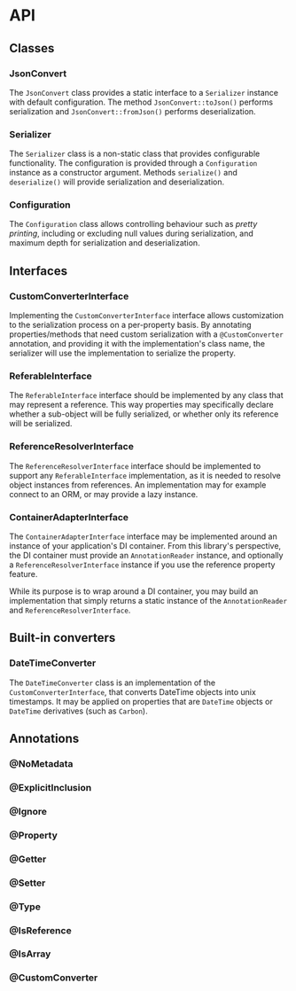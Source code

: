 # API

## Classes

### JsonConvert

The `JsonConvert` class provides a static interface to a `Serializer` instance with default configuration. The method
`JsonConvert::toJson()` performs serialization and `JsonConvert::fromJson()` performs deserialization.

### Serializer

The `Serializer` class is a non-static class that provides configurable functionality. The configuration is provided
through a `Configuration` instance as a constructor argument. Methods `serialize()` and `deserialize()` will provide
serialization and deserialization.

### Configuration

The `Configuration` class allows controlling behaviour such as *pretty printing*, including or excluding null values
during serialization, and maximum depth for serialization and deserialization.

## Interfaces

### CustomConverterInterface

Implementing the `CustomConverterInterface` interface allows customization to the serialization process on a 
per-property basis. By annotating properties/methods that need custom serialization with a `@CustomConverter` 
annotation, and providing it with the implementation's class name, the serializer will use the implementation to 
serialize the property.

### ReferableInterface

The `ReferableInterface` interface should be implemented by any class that may represent a reference. This way
properties may specifically declare whether a sub-object will be fully serialized, or whether only its reference will be
serialized.

### ReferenceResolverInterface

The `ReferenceResolverInterface` interface should be implemented to support any `ReferableInterface` implementation, as
it is needed to resolve object instances from references. An implementation may for example connect to an ORM, or may
provide a lazy instance.

### ContainerAdapterInterface

The `ContainerAdapterInterface` interface may be implemented around an instance of your application's DI container. From
this library's perspective, the DI container must provide an `AnnotationReader` instance, and optionally a
`ReferenceResolverInterface` instance if you use the reference property feature.

While its purpose is to wrap around a DI container, you may build an implementation that simply returns a static
instance of the `AnnotationReader` and `ReferenceResolverInterface`.

## Built-in converters

### DateTimeConverter

The `DateTimeConverter` class is an implementation of the `CustomConverterInterface`, that converts DateTime objects 
into unix timestamps. It may be applied on properties that are `DateTime` objects or `DateTime` derivatives (such as
`Carbon`).

## Annotations

### @NoMetadata

### @ExplicitInclusion

### @Ignore

### @Property

### @Getter

### @Setter

### @Type

### @IsReference

### @IsArray

### @CustomConverter
